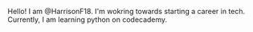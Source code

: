 Hello!
I am @HarrisonF18.
I'm wokring towards starting a career in tech.
Currently, I am learning python on codecademy.


<!---
HarrisonF18/HarrisonF18 is a ✨ special ✨ repository because its `README.md` (this file) appears on your GitHub profile.
You can click the Preview link to take a look at your changes.
--->
